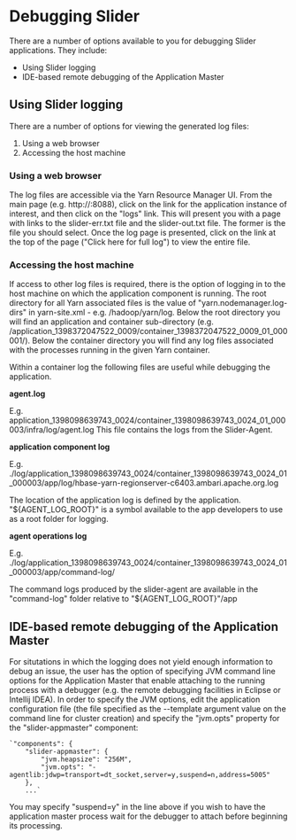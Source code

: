 # Debugging Slider
There are a number of options available to you for debugging Slider applications.  They include:

* Using Slider logging
* IDE-based remote debugging of the Application Master

## Using Slider logging
There are a number of options for viewing the generated log files:

1. Using a web browser
2. Accessing the host machine
  
### Using a web browser

The log files are accessible via the Yarn Resource Manager UI.  From the main page (e.g. http://<the RM Host>:8088), click on the link for the application instance of interest, and then click on the "logs" link.  This will present you with a page with links to the slider-err.txt file and the slider-out.txt file.  The former is the file you should select.  Once the log page is presented, click on the link at the top of the page ("Click here for full log") to view the entire file.

### Accessing the host machine

If access to other log files is required, there is the option of logging in to the host machine on which the application component is running.  The root directory for all Yarn associated files is the value of "yarn.nodemanager.log-dirs" in yarn-site.xml - e.g. /hadoop/yarn/log.  Below the root directory you will find an application and container sub-directory (e.g. /application_1398372047522_0009/container_1398372047522_0009_01_000001/).  Below the container directory you will find any log files associated with the processes running in the given Yarn container.

Within a container log the following files are useful while debugging the application.

**agent.log** 
  
E.g. application_1398098639743_0024/container_1398098639743_0024_01_000003/infra/log/agent.log
This file contains the logs from the Slider-Agent.

**application component log**

E.g. ./log/application_1398098639743_0024/container_1398098639743_0024_01_000003/app/log/hbase-yarn-regionserver-c6403.ambari.apache.org.log

The location of the application log is defined by the application. "${AGENT_LOG_ROOT}" is a symbol available to the app developers to use as a root folder for logging.

**agent operations log**

E.g. ./log/application_1398098639743_0024/container_1398098639743_0024_01_000003/app/command-log/

The command logs produced by the slider-agent are available in the "command-log" folder relative to "${AGENT_LOG_ROOT}"/app


## IDE-based remote debugging of the Application Master

For situtations in which the logging does not yield enough information to debug an issue, the user has the option of specifying JVM command line options for the Application Master that enable attaching to the running process with a debugger (e.g. the remote debugging facilities in Eclipse or Intellij IDEA).  In order to specify the JVM options, edit the application configuration file (the file specified as the --template argument value on the command line for cluster creation) and specify the "jvm.opts" property for the "slider-appmaster" component:

	`"components": {
    	"slider-appmaster": {
      		"jvm.heapsize": "256M",
      		"jvm.opts": "-agentlib:jdwp=transport=dt_socket,server=y,suspend=n,address=5005"
    	},
 		...`
 		
You may specify "suspend=y" in the line above if you wish to have the application master process wait for the debugger to attach before beginning its processing.
